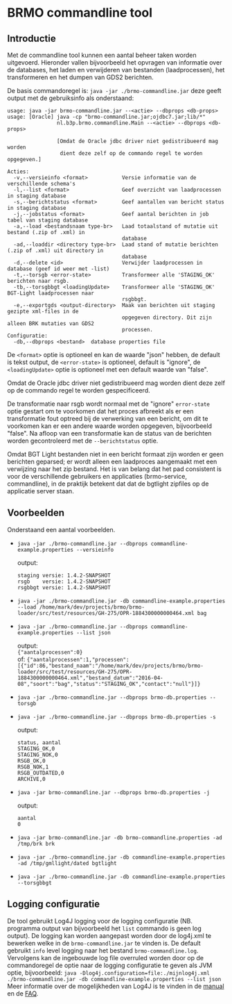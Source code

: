 # BRMO commandline tool

## Introductie

Met de commandline tool kunnen een aantal beheer taken worden uitgevoerd. Hieronder vallen bijvoorbeeld het opvragen van informatie over de databases, het laden en verwijderen van bestanden (laadprocessen), het transformeren en het dumpen van GDS2 berichten.

De basis commandoregel is: `java -jar ./brmo-commandline.jar` deze geeft output met de gebruiksinfo als onderstaand:

```
usage: java -jar brmo-commandline.jar --<actie> --dbprops <db-props>
usage: [Oracle] java -cp "brmo-commandline.jar;ojdbc7.jar;lib/*"
                nl.b3p.brmo.commandline.Main --<actie> --dbprops <db-props>

                [Omdat de Oracle jdbc driver niet gedistribueerd mag worden
                 dient deze zelf op de commando regel te worden opgegeven.]

Acties:
  -v,--versieinfo <format>           Versie informatie van de verschillende schema's
  -l,--list <format>                 Geef overzicht van laadprocessen in staging database
  -s,--berichtstatus <format>        Geef aantallen van bericht status in staging database
  -j,--jobstatus <format>            Geef aantal berichten in job tabel van staging database
  -a,--load <bestandsnaam type-br>   Laad totaalstand of mutatie uit bestand (.zip of .xml) in
                                     database
  -ad,--loaddir <directory type-br>  Laad stand of mutatie berichten (.zip of .xml) uit directory in
                                     database
  -d,--delete <id>                   Verwijder laadprocessen in database (geef id weer met -list)
  -t,--torsgb <error-state>          Transformeer alle 'STAGING_OK' berichten naar rsgb.
  -tb,--torsgbbgt <loadingUpdate>    Transformeer alle 'STAGING_OK' BGT-Light laadprocessen naar
                                     rsgbbgt.
  -e,--exportgds <output-directory>  Maak van berichten uit staging gezipte xml-files in de
                                     opgegeven directory. Dit zijn alleen BRK mutaties van GDS2
                                     processen.
Configuratie:
  -db,--dbprops <bestand>  database properties file

```
De `<format>` optie is optioneel en kan de waarde "json" hebben, de default is tekst output, de `<error-state>` is optioneel, default is "ignore", de `<loadingUpdate>` optie is optioneel met een default waarde van "false".

Omdat de Oracle jdbc driver niet gedistribueerd mag worden dient deze zelf op de commando regel te worden gespecificeerd.

De transformatie naar rsgb wordt normaal met de "ignore" `error-state` optie gestart om te voorkomen dat het proces afbreekt als er een transformatie fout optreed bij de verwerking van een bericht, om dit te voorkomen kan er een andere waarde worden opgegeven, bijvoorbeeld "false".
Na afloop van een transformatie kan de status van de berichten worden gecontroleerd met de `--berichtstatus` optie.

Omdat BGT Light bestanden niet in een bericht formaat zijn worden er geen berichten geparsed; er wordt alleen een laadproces aangemaakt met een verwijzing naar het zip bestand. Het is van belang dat het pad consistent is voor de verschillende gebruikers en applicaties (brmo-service, commandline), in de praktijk betekent dat dat de bgtlight zipfiles op de applicatie server staan.

## Voorbeelden

Onderstaand een aantal voorbeelden.

  - `java -jar ./brmo-commandline.jar --dbprops commandline-example.properties --versieinfo`
  
     output:  
     
     ```
     staging versie: 1.4.2-SNAPSHOT  
     rsgb    versie: 1.4.2-SNAPSHOT  
     rsgbbgt versie: 1.4.2-SNAPSHOT  
     ```
     
  - `java -jar ./brmo-commandline.jar -db commandline-example.properties --load /home/mark/dev/projects/brmo/brmo-loader/src/test/resources/GH-275/OPR-1884300000000464.xml bag`
  - `java -jar ./brmo-commandline.jar --dbprops commandline-example.properties --list json`
  
     output:  
     `{"aantalprocessen":0}`  
     of:
     `{"aantalprocessen":1,"processen":[{"id":86,"bestand_naam":"/home/mark/dev/projects/brmo/brmo-loader/src/test/resources/GH-275/OPR-1884300000000464.xml","bestand_datum":"2016-04-08","soort":"bag","status":"STAGING_OK","contact":"null"}]}`

  - `java -jar ./brmo-commandline.jar --dbprops brmo-db.properties --torsgb`
  - `java -jar ./brmo-commandline.jar --dbprops brmo-db.properties -s`
  
     output:  

     ```
     status, aantal  
     STAGING_OK,0  
     STAGING_NOK,0  
     RSGB_OK,0  
     RSGB_NOK,1  
     RSGB_OUTDATED,0  
     ARCHIVE,0  

     ```
  - `java -jar brmo-commandline.jar --dbprops brmo-db.properties -j`
  
     output:  
     
     ```
     aantal  
     0  

     ```
  - `java -jar brmo-commandline.jar -db brmo-commandline.properties -ad /tmp/brk brk` 
  - `java -jar ./brmo-commandline.jar -db commandline-example.properties -ad /tmp/gmllight/dated bgtlight`
  - `java -jar ./brmo-commandline.jar -db commandline-example.properties --torsgbbgt`
  

## Logging configuratie

De tool gebruikt Log4J logging voor de logging configuratie (NB. programma output van bijvoorbeeld het `list` commando is geen log output). 
De logging kan worden aangepast worden door de log4j.xml te bewerken welke in de `brmo-commandline.jar` te vinden is. De default gebruikt `info` level logging naar het bestand `brmo-commandline.log`.
Vervolgens kan de ingebouwde log file overruled worden door op de commandoregel de optie naar de logging configuratie te geven als JVM optie, bijvoorbeeld: `java -Dlog4j.configuration=file:./mijnlog4j.xml ./brmo-commandline.jar -db commandline-example.properties --list json`
Meer informatie over de mogelijkheden van Log4J is te vinden in de [manual](https://logging.apache.org/log4j/1.2/manual.html) en de [FAQ](https://logging.apache.org/log4j/1.2/faq.html).
  
